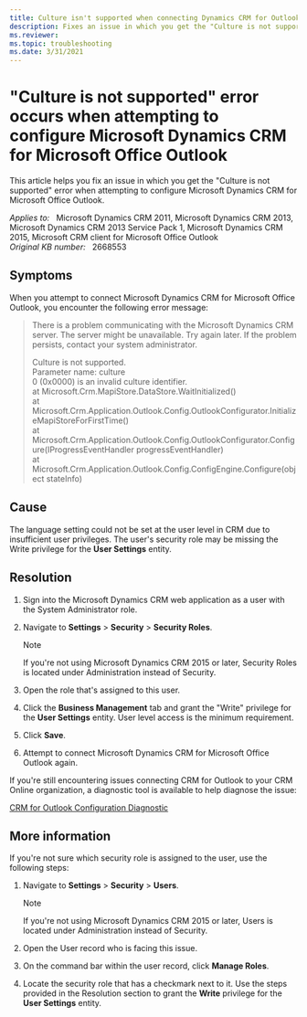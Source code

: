 ```yaml
---
title: Culture isn't supported when connecting Dynamics CRM for Outlook
description: Fixes an issue in which you get the "Culture is not supported" error when attempting to configure Microsoft Dynamics CRM for Microsoft Office Outlook.
ms.reviewer: 
ms.topic: troubleshooting
ms.date: 3/31/2021
---
```

# "Culture is not supported" error occurs when attempting to configure Microsoft Dynamics CRM for Microsoft Office Outlook

This article helps you fix an issue in which you get the "Culture is not supported" error when attempting to configure Microsoft Dynamics CRM for Microsoft Office Outlook.

_Applies to:_ &nbsp; Microsoft Dynamics CRM 2011, Microsoft Dynamics CRM 2013, Microsoft Dynamics CRM 2013 Service Pack 1, Microsoft Dynamics CRM 2015, Microsoft CRM client for Microsoft Office Outlook  
_Original KB number:_ &nbsp; 2668553

## Symptoms

When you attempt to connect Microsoft Dynamics CRM for Microsoft Office Outlook, you encounter the following error message:

> There is a problem communicating with the Microsoft Dynamics CRM server. The server might be unavailable. Try again later. If the problem persists, contact your system administrator.
>
> Culture is not supported.  
> Parameter name: culture  
0 (0x0000) is an invalid culture identifier.  
 at Microsoft.Crm.MapiStore.DataStore.WaitInitialized()  
 at Microsoft.Crm.Application.Outlook.Config.OutlookConfigurator.InitializeMapiStoreForFirstTime()  
 at Microsoft.Crm.Application.Outlook.Config.OutlookConfigurator.Configure(IProgressEventHandler progressEventHandler)  
 at Microsoft.Crm.Application.Outlook.Config.ConfigEngine.Configure(object stateInfo)

## Cause

The language setting could not be set at the user level in CRM due to insufficient user privileges. The user's security role may be missing the Write privilege for the **User Settings** entity.

## Resolution

1. Sign into the Microsoft Dynamics CRM web application as a user with the System Administrator role.

2. Navigate to **Settings** > **Security** > **Security Roles**.

    > [!NOTE]
    > If you're not using Microsoft Dynamics CRM 2015 or later, Security Roles is located under Administration instead of Security.

3. Open the role that's assigned to this user.
4. Click the **Business Management** tab and grant the "Write" privilege for the **User Settings** entity. User level access is the minimum requirement.
5. Click **Save**.
6. Attempt to connect Microsoft Dynamics CRM for Microsoft Office Outlook again.

If you're still encountering issues connecting CRM for Outlook to your CRM Online organization, a diagnostic tool is available to help diagnose the issue:

[CRM for Outlook Configuration Diagnostic](https://aka.ms/crmoutlookconfigkb)

## More information

If you're not sure which security role is assigned to the user, use the following steps:

1. Navigate to **Settings** > **Security** > **Users**.

    > [!NOTE]
    > If you're not using Microsoft Dynamics CRM 2015 or later, Users is located under Administration instead of Security.

2. Open the User record who is facing this issue.
3. On the command bar within the user record, click **Manage Roles**.
4. Locate the security role that has a checkmark next to it. Use the steps provided in the Resolution section to grant the **Write** privilege for the **User Settings** entity.

